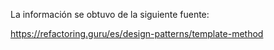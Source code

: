 La información se obtuvo de la siguiente fuente:

https://refactoring.guru/es/design-patterns/template-method